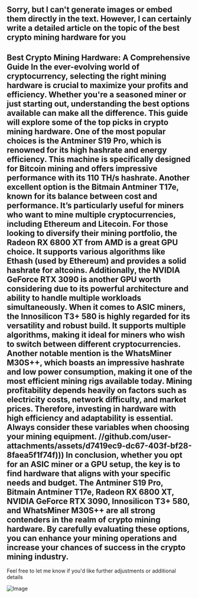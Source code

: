 Sorry, but I can't generate images or embed them directly in the text. However, I can certainly write a detailed article on the topic of the best crypto mining hardware for you
---
**Best Crypto Mining Hardware: A Comprehensive Guide**
In the ever-evolving world of cryptocurrency, selecting the right mining hardware is crucial to maximize your profits and efficiency. Whether you're a seasoned miner or just starting out, understanding the best options available can make all the difference. This guide will explore some of the top picks in crypto mining hardware.
One of the most popular choices is the **Antminer S19 Pro**, which is renowned for its high hashrate and energy efficiency. This machine is specifically designed for Bitcoin mining and offers impressive performance with its 110 TH/s hashrate. Another excellent option is the **Bitmain Antminer T17e**, known for its balance between cost and performance. It’s particularly useful for miners who want to mine multiple cryptocurrencies, including Ethereum and Litecoin.
For those looking to diversify their mining portfolio, the **Radeon RX 6800 XT** from AMD is a great GPU choice. It supports various algorithms like Ethash (used by Ethereum) and provides a solid hashrate for altcoins. Additionally, the **NVIDIA GeForce RTX 3090** is another GPU worth considering due to its powerful architecture and ability to handle multiple workloads simultaneously.
When it comes to ASIC miners, the **Innosilicon T3+ 580** is highly regarded for its versatility and robust build. It supports multiple algorithms, making it ideal for miners who wish to switch between different cryptocurrencies. Another notable mention is the **WhatsMiner M30S++**, which boasts an impressive hashrate and low power consumption, making it one of the most efficient mining rigs available today.
Mining profitability depends heavily on factors such as electricity costs, network difficulty, and market prices. Therefore, investing in hardware with high efficiency and adaptability is essential. Always consider these variables when choosing your mining equipment.
 //github.com/user-attachments/assets/d7419ec9-dc67-403f-bf28-8faea5f1f74f)))
In conclusion, whether you opt for an ASIC miner or a GPU setup, the key is to find hardware that aligns with your specific needs and budget. The **Antminer S19 Pro**, **Bitmain Antminer T17e**, **Radeon RX 6800 XT**, **NVIDIA GeForce RTX 3090**, **Innosilicon T3+ 580**, and **WhatsMiner M30S++** are all strong contenders in the realm of crypto mining hardware. By carefully evaluating these options, you can enhance your mining operations and increase your chances of success in the crypto mining industry.
--- 
Feel free to let me know if you'd like further adjustments or additional details

![Image](https://github.com/user-attachments/assets/d7419ec9-dc67-403f-bf28-8faea5f1f74f)
